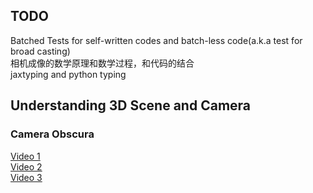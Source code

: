 ## TODO
Batched Tests for self-written codes and batch-less code(a.k.a test for broad casting)  
相机成像的数学原理和数学过程，和代码的结合  
jaxtyping and python typing

## Understanding 3D Scene and Camera
### Camera Obscura
[Video 1](https://www.bilibili.com/video/BV1R4411Q7AR/?spm_id_from=333.337.search-card.all.click&vd_source=75bfab15d56b58245875e3c16f6825ff)  
[Video 2](https://www.youtube.com/watch?v=qvwpDIlN25o)  
[Video 3](https://www.youtube.com/watch?v=-cr5YWZSId0)




